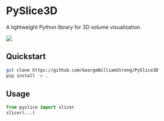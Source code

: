 # PySlice3D

A lightweight Python library for 3D volume visualization.

![](https://imgur.com/abDT7Qk.gif)

## Quickstart

```sh
git clone https://github.com/GeorgeWilliamStrong/PySlice3D
pip install -e .
```

## Usage
```python
from pyslice import slicer
slicer(...)
```
